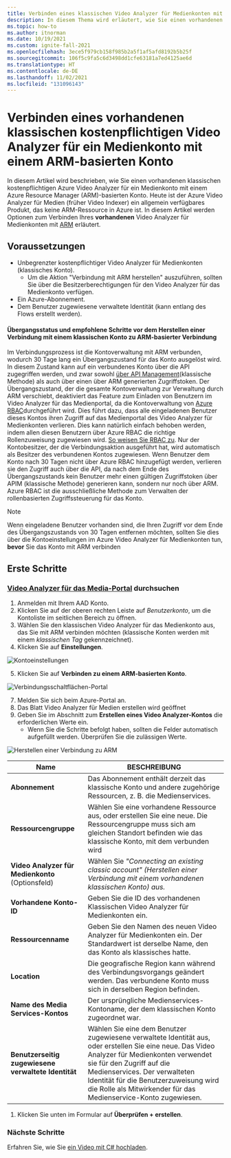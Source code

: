 ```yaml
---
title: Verbinden eines klassischen Video Analyzer für Medienkonten mit ARM
description: In diesem Thema wird erläutert, wie Sie einen vorhandenen klassischen kostenpflichtigen Azure Video Analyzer für ein Medienkonto mit einem ARM-basierten Konto verbinden
ms.topic: how-to
ms.author: itnorman
ms.date: 10/19/2021
ms.custom: ignite-fall-2021
ms.openlocfilehash: 3ece5f979cb158f985b2a5f1af5afd8192b5b25f
ms.sourcegitcommit: 106f5c9fa5c6d3498dd1cfe63181a7ed4125ae6d
ms.translationtype: HT
ms.contentlocale: de-DE
ms.lasthandoff: 11/02/2021
ms.locfileid: "131096143"
---
```

# <a name="connect-an-existing-classic-paid-video-analyzer-for-media-account-to-arm-based-account"></a>Verbinden eines vorhandenen klassischen kostenpflichtigen Video Analyzer für ein Medienkonto mit einem ARM-basierten Konto  

In diesem Artikel wird beschrieben, wie Sie einen vorhandenen klassischen kostenpflichtigen Azure Video Analyzer für ein Medienkonto mit einem Azure Resource Manager (ARM)-basierten Konto.
Heute ist der Azure Video Analyzer für Medien (früher Video Indexer) ein allgemein verfügbares Produkt, das keine ARM-Ressource in Azure ist.
In diesem Artikel werden Optionen zum Verbinden Ihres **vorhandenen** Video Analyzer für Medienkonten mit [ARM][docs-arm-overview] erläutert.

## <a name="prerequisites"></a>Voraussetzungen

* Unbegrenzter kostenpflichtiger Video Analyzer für Medienkonten (klassisches Konto).
  * Um die Aktion "Verbindung mit ARM herstellen" auszuführen, sollten Sie über die Besitzerberechtigungen für den Video Analyzer für das Medienkonto verfügen.
* Ein Azure-Abonnement.
* Dem Benutzer zugewiesene verwaltete Identität (kann entlang des Flows erstellt werden).

#### <a name="transition-state-and-recommended-steps-before-connecting-a-classic-account-to-be-arm-based"></a>Übergangsstatus und empfohlene Schritte vor dem Herstellen einer Verbindung mit einem klassischen Konto zu ARM-basierter Verbindung

Im Verbindungsprozess ist die Kontoverwaltung mit ARM verbunden, wodurch 30 Tage lang ein Übergangszustand für das Konto ausgelöst wird. In diesem Zustand kann auf ein verbundenes Konto über die API zugegriffen werden, und zwar sowohl [über API Management](https://aka.ms/avam-dev-portal)(klassische Methode) als auch über einen über ARM generierten Zugriffstoken. Der Übergangszustand, der die gesamte Kontoverwaltung zur Verwaltung durch ARM verschiebt, deaktiviert das Feature zum Einladen von Benutzern im Video Analyzer für das Medienportal, da die Kontoverwaltung von [Azure RBAC][docs-rbac-overview]durchgeführt wird. Dies führt dazu, dass alle eingeladenen Benutzer dieses Kontos ihren Zugriff auf das Medienportal des Video Analyzer für Medienkonten verlieren. Dies kann natürlich einfach behoben werden, indem allen diesen Benutzern über Azure RBAC die richtige Rollenzuweisung zugewiesen wird. [So weisen Sie RBAC zu][docs-rbac-assignment]. Nur der Kontobesitzer, der die Verbindungsaktion ausgeführt hat, wird automatisch als Besitzer des verbundenen Kontos zugewiesen. Wenn Benutzer dem Konto nach 30 Tagen nicht über Azure RBAC hinzugefügt werden, verlieren sie den Zugriff auch über die API, da nach dem Ende des Übergangszustands kein Benutzer mehr einen gültigen Zugriffstoken über APIM (klassische Methode) generieren kann, sondern nur noch über ARM. Azure RBAC ist die ausschließliche Methode zum Verwalten der rollenbasierten Zugriffssteuerung für das Konto.

> [!NOTE]
> Wenn eingeladene Benutzer vorhanden sind, die Ihren Zugriff vor dem Ende des Übergangszustands von 30 Tagen entfernen möchten, sollten Sie dies über die Kontoeinstellungen im Azure Video Analyzer für Medienkonten tun, **bevor** Sie das Konto mit ARM verbinden 

## <a name="get-started"></a>Erste Schritte

### <a name="browse-to-video-analyzer-for-media-portal"></a>[Video Analyzer für das Media-Portal](https://aka.ms/vi-portal-link) durchsuchen

1. Anmelden mit Ihrem AAD Konto.
1. Klicken Sie auf der oberen rechten Leiste auf *Benutzerkonto*, um die Kontoliste im seitlichen Bereich zu öffnen.
3. Wählen Sie den klassischen Video Analyzer für das Medienkonto aus, das Sie mit ARM verbinden möchten (klassische Konten werden mit einem *klassischen Tag* gekennzeichnet).
4. Klicken Sie auf **Einstellungen**.

  ![Kontoeinstellungen](media/connect-classic-account-to-arm/user-account-settings.png)
   
5. Klicken Sie auf **Verbinden zu einem ARM-basierten Konto**.

  ![Verbindungsschaltflächen-Portal](media/connect-classic-account-to-arm/connect-button.png)

7. Melden Sie sich beim Azure-Portal an.
8. Das Blatt Video Analyzer für Medien erstellen wird geöffnet
10. Geben Sie im Abschnitt zum **Erstellen eines Video Analyzer-Kontos** die erforderlichen Werte ein.
    * Wenn Sie die Schritte befolgt haben, sollten die Felder automatisch aufgefüllt werden. Überprüfen Sie die zulässigen Werte.

 ![Herstellen einer Verbindung zu ARM](media/connect-classic-account-to-arm/connect-blade-new.png)

 | Name | BESCHREIBUNG |
 | ---|---|
 |**Abonnement**| Das Abonnement enthält derzeit das klassische Konto und andere zugehörige Ressourcen, z. B. die Medienservices.|
 |**Ressourcengruppe**|Wählen Sie eine vorhandene Ressource aus, oder erstellen Sie eine neue. Die Ressourcengruppe muss sich am gleichen Standort befinden wie das klassische Konto, mit dem verbunden wird|
 |**Video Analyzer für Medienkonto** (Optionsfeld)| Wählen Sie *"Connecting an existing classic account" (Herstellen einer Verbindung mit einem vorhandenen klassischen Konto) aus.*|
 |**Vorhandene Konto-ID**| Geben Sie die ID des vorhandenen Klassischen Video Analyzer für Medienkonten ein.|
 |**Ressourcenname**|Geben Sie den Namen des neuen Video Analyzer für Medienkonten ein. Der Standardwert ist derselbe Name, den das Konto als klassisches hatte.|
 |**Location**|Die geografische Region kann während des Verbindungsvorgangs geändert werden. Das verbundene Konto muss sich in derselben Region befinden. |
 |**Name des Media Services-Kontos**|Der ursprüngliche Medienservices-Kontoname, der dem klassischen Konto zugeordnet war.|
 |**Benutzerseitig zugewiesene verwaltete Identität**|Wählen Sie eine dem Benutzer zugewiesene verwaltete Identität aus, oder erstellen Sie eine neue. Das Video Analyzer für Medienkonten verwendet sie für den Zugriff auf die Medienservices. Der verwalteten Identität für die Benutzerzuweisung wird die Rolle als Mitwirkender für das Medienservice-Konto zugewiesen.|

1. Klicken Sie unten im Formular auf **Überprüfen + erstellen**.

### <a name="next-steps"></a>Nächste Schritte

Erfahren Sie, wie Sie [ein Video mit C# hochladen](https://github.com/Azure-Samples/media-services-video-indexer/tree/master/ApiUsage/ArmBased).
  
<!-- links -->
[docs-arm-overview]: ../../azure-resource-manager/management/overview.md
[docs-rbac-overview]: ../../role-based-access-control/overview.md
[docs-rbac-assignment]: ../../role-based-access-control/role-assignments-portal.md
